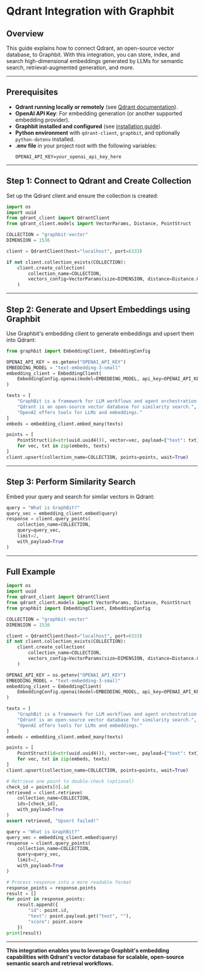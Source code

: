 # Qdrant Integration with Graphbit

## Overview

This guide explains how to connect Qdrant, an open-source vector database, to Graphbit. With this integration, you can store, index, and search high-dimensional embeddings generated by LLMs for semantic search, retrieval-augmented generation, and more.

---

## Prerequisites

- **Qdrant running locally or remotely** (see [Qdrant documentation](https://qdrant.tech/documentation/)).
- **OpenAI API Key**: For embedding generation (or another supported embedding provider).
- **Graphbit installed and configured** (see [installation guide](../getting-started/installation.md)).
- **Python environment** with `qdrant-client`, `graphbit`, and optionally `python-dotenv` installed.
- **.env file** in your project root with the following variables:
  ```env
  OPENAI_API_KEY=your_openai_api_key_here
  ```

---

## Step 1: Connect to Qdrant and Create Collection

Set up the Qdrant client and ensure the collection is created:

```python
import os
import uuid
from qdrant_client import QdrantClient
from qdrant_client.models import VectorParams, Distance, PointStruct

COLLECTION = "graphbit-vector"
DIMENSION = 1536

client = QdrantClient(host="localhost", port=6333)

if not client.collection_exists(COLLECTION):
    client.create_collection(
        collection_name=COLLECTION,
        vectors_config=VectorParams(size=DIMENSION, distance=Distance.COSINE),
    )
```

---

## Step 2: Generate and Upsert Embeddings using Graphbit

Use Graphbit's embedding client to generate embeddings and upsert them into Qdrant:

```python
from graphbit import EmbeddingClient, EmbeddingConfig

OPENAI_API_KEY = os.getenv("OPENAI_API_KEY")
EMBEDDING_MODEL = "text-embedding-3-small"
embedding_client = EmbeddingClient(
    EmbeddingConfig.openai(model=EMBEDDING_MODEL, api_key=OPENAI_API_KEY)
)

texts = [
    "GraphBit is a framework for LLM workflows and agent orchestration.",
    "Qdrant is an open-source vector database for similarity search.",
    "OpenAI offers tools for LLMs and embeddings."
]
embeds = embedding_client.embed_many(texts)

points = [
    PointStruct(id=str(uuid.uuid4()), vector=vec, payload={"text": txt})
    for vec, txt in zip(embeds, texts)
]
client.upsert(collection_name=COLLECTION, points=points, wait=True)
```

---

## Step 3: Perform Similarity Search

Embed your query and search for similar vectors in Qdrant:

```python
query = "What is GraphBit?"
query_vec = embedding_client.embed(query)
response = client.query_points(
    collection_name=COLLECTION,
    query=query_vec,
    limit=2,
    with_payload=True
)
```

---

## Full Example

```python
import os
import uuid
from qdrant_client import QdrantClient
from qdrant_client.models import VectorParams, Distance, PointStruct
from graphbit import EmbeddingClient, EmbeddingConfig

COLLECTION = "graphbit-vector"
DIMENSION = 1536

client = QdrantClient(host="localhost", port=6333)
if not client.collection_exists(COLLECTION):
    client.create_collection(
        collection_name=COLLECTION,
        vectors_config=VectorParams(size=DIMENSION, distance=Distance.COSINE),
    )

OPENAI_API_KEY = os.getenv("OPENAI_API_KEY")
EMBEDDING_MODEL = "text-embedding-3-small"
embedding_client = EmbeddingClient(
    EmbeddingConfig.openai(model=EMBEDDING_MODEL, api_key=OPENAI_API_KEY)
)

texts = [
    "GraphBit is a framework for LLM workflows and agent orchestration.",
    "Qdrant is an open-source vector database for similarity search.",
    "OpenAI offers tools for LLMs and embeddings."
]
embeds = embedding_client.embed_many(texts)

points = [
    PointStruct(id=str(uuid.uuid4()), vector=vec, payload={"text": txt})
    for vec, txt in zip(embeds, texts)
]
client.upsert(collection_name=COLLECTION, points=points, wait=True)

# Retrieve one point to double-check (optional)
check_id = points[0].id
retrieved = client.retrieve(
    collection_name=COLLECTION,
    ids=[check_id],
    with_payload=True
)
assert retrieved, "Upsert failed!"

query = "What is GraphBit?"
query_vec = embedding_client.embed(query)
response = client.query_points(
    collection_name=COLLECTION,
    query=query_vec,
    limit=2,
    with_payload=True
)

# Process response into a more readable format
response_points = response.points
result = []
for point in response_points:
    result.append({
        "id": point.id,
        "text": point.payload.get("text", ""),
        "score": point.score
    })
print(result)
```

---

**This integration enables you to leverage Graphbit's embedding capabilities with Qdrant's vector database for scalable, open-source semantic search and retrieval workflows.** 
